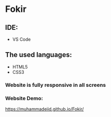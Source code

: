 # Fokir

## IDE:
- VS Code

## The used languages:
- HTML5
- CSS3

### Website is fully responsive in all screens

### Website Demo:
https://muhammadeiid.github.io/Fokir/
